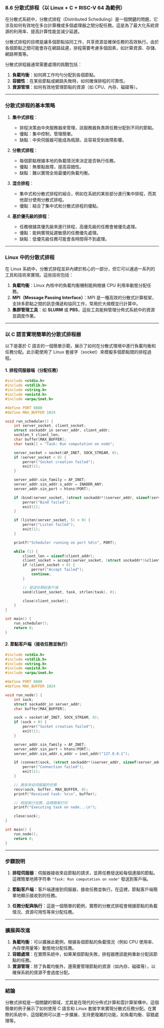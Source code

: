 ### 8.6 分散式排程（以 Linux + C + RISC-V 64 為範例）

在分散式系統中，分散式排程（Distributed Scheduling）是一個關鍵的問題，它涉及如何有效地在多台計算機或多個處理器之間分配任務。這是為了最大化系統資源的利用率、提高計算性能並減少延遲。

分散式排程的目標是讓多個節點協同工作，共享資源並確保任務的高效執行。由於各個節點之間可能會存在網路延遲，排程需要考慮多個因素，如計算資源、存儲、網路帶寬等。

分散式排程器通常需要處理的挑戰包括：
1. **負載均衡**：如何將工作均勻分配到各個節點。
2. **容錯性**：在某些節點或網路失敗時，如何確保排程的可靠性。
3. **資源管理**：如何有效地管理節點的資源（如 CPU、內存、磁碟等）。

---

### **分散式排程的基本策略**

1. **集中式排程**：
   - 排程決策由中央服務器來管理，該服務器負責將任務分配到不同的節點。
   - 優點：集中控制，管理簡單。
   - 缺點：中央伺服器可能成為瓶頸，且容易受到故障影響。

2. **分散式排程**：
   - 每個節點根據本地的負載情況來決定是否執行任務。
   - 優點：無單點故障，提高容錯性。
   - 缺點：難以實現全局最優的負載均衡。

3. **混合排程**：
   - 集中式和分散式排程的組合，例如在系統的某些部分進行集中排程，而其他部分使用分散式排程。
   - 優點：結合了集中式和分散式排程的優點。

4. **基於優先級的排程**：
   - 任務根據其優先級來進行排程，高優先級的任務會被優先處理。
   - 優點：能夠實現延遲敏感的任務優先處理。
   - 缺點：低優先級任務可能會長時間得不到處理。

---

### **Linux 中的分散式排程**

在 Linux 系統中，分散式排程並非內建於核心的一部分，但它可以通過一系列的工具和技術來實現。這些技術包括：

1. **負載均衡**：Linux 內核中的負載均衡機制能夠根據 CPU 利用率動態分配任務。
2. **MPI（Message Passing Interface）**：MPI 是一種高效的分散式計算框架，支持多節點之間的訊息傳遞和協同工作，常用於大規模並行計算中。
3. **集群管理工具**：如 **SLURM** 或 **PBS**，這些工具能夠管理分佈式系統中的資源並調度作業。

---

### **以 C 語言實現簡單的分散式排程器**

以下是基於 C 語言的一個簡單示範，展示了如何在分散式環境中進行負載均衡和任務分配。此示範使用了 Linux 套接字（socket）來模擬多個節點間的排程過程。

#### **1. 排程伺服器端（分配任務）**

```c
#include <stdio.h>
#include <stdlib.h>
#include <string.h>
#include <unistd.h>
#include <arpa/inet.h>

#define PORT 8080
#define MAX_BUFFER 1024

void run_scheduler() {
    int server_socket, client_socket;
    struct sockaddr_in server_addr, client_addr;
    socklen_t client_len;
    char buffer[MAX_BUFFER];
    char task[] = "Task: Run computation on node";

    server_socket = socket(AF_INET, SOCK_STREAM, 0);
    if (server_socket < 0) {
        perror("Socket creation failed");
        exit(1);
    }

    server_addr.sin_family = AF_INET;
    server_addr.sin_addr.s_addr = INADDR_ANY;
    server_addr.sin_port = htons(PORT);

    if (bind(server_socket, (struct sockaddr*)&server_addr, sizeof(server_addr)) < 0) {
        perror("Bind failed");
        exit(1);
    }

    if (listen(server_socket, 5) < 0) {
        perror("Listen failed");
        exit(1);
    }

    printf("Scheduler running on port %d\n", PORT);

    while (1) {
        client_len = sizeof(client_addr);
        client_socket = accept(server_socket, (struct sockaddr*)&client_addr, &client_len);
        if (client_socket < 0) {
            perror("Accept failed");
            continue;
        }

        // 發送任務給客戶端
        send(client_socket, task, strlen(task), 0);

        close(client_socket);
    }
}

int main() {
    run_scheduler();
    return 0;
}
```

#### **2. 節點客戶端（接收任務並執行）**

```c
#include <stdio.h>
#include <stdlib.h>
#include <string.h>
#include <unistd.h>
#include <arpa/inet.h>

#define PORT 8080
#define MAX_BUFFER 1024

void run_node() {
    int sock;
    struct sockaddr_in server_addr;
    char buffer[MAX_BUFFER];

    sock = socket(AF_INET, SOCK_STREAM, 0);
    if (sock < 0) {
        perror("Socket creation failed");
        exit(1);
    }

    server_addr.sin_family = AF_INET;
    server_addr.sin_port = htons(PORT);
    server_addr.sin_addr.s_addr = inet_addr("127.0.0.1");

    if (connect(sock, (struct sockaddr*)&server_addr, sizeof(server_addr)) < 0) {
        perror("Connection failed");
        exit(1);
    }

    // 接收來自伺服器的任務
    recv(sock, buffer, MAX_BUFFER, 0);
    printf("Received task: %s\n", buffer);

    // 假設執行任務，這裡簡單打印
    printf("Executing task on node...\n");

    close(sock);
}

int main() {
    run_node();
    return 0;
}
```

---

### **步驟說明**

1. **排程伺服器**：伺服器接收來自節點的請求，並將任務發送給每個連接的節點。這裡簡單地將字符串 `"Task: Run computation on node"` 發送到客戶端。
   
2. **節點客戶端**：客戶端連接到伺服器，接收任務並執行。在這裡，節點客戶端簡單地顯示接收到的任務。

3. **任務分配與執行**：這是一個簡單的範例，實際的分散式排程會根據節點的負載情況、資源可用性等來分配任務。

---

### **擴展與改進**

1. **負載均衡**：可以擴展此範例，根據各個節點的負載情況（例如 CPU 使用率、內存使用量等）動態地分配任務。
2. **容錯處理**：在實際系統中，如果某個節點失敗，排程器應該能夠重新分配該節點的任務。
3. **資源管理**：除了負載均衡外，還需要管理節點的資源（如內存、磁碟等），以確保系統的資源不會過度分配。

---

### **結論**

分散式排程是一個關鍵的領域，尤其是在現代的分佈式計算和雲計算架構中。這個簡單的例子展示了如何使用 C 語言和 Linux 套接字來實現分散式任務分配。在實際的系統中，這個範例可以進一步擴展，支持更複雜的功能，如負載均衡、容錯處理等。